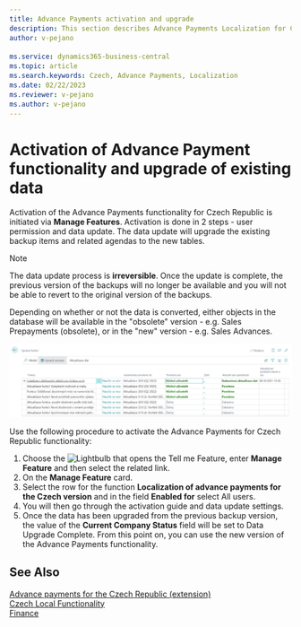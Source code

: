 ```yaml
---
title: Advance Payments activation and upgrade
description: This section describes Advance Payments Localization for Czech extension functionality.
author: v-pejano

ms.service: dynamics365-business-central
ms.topic: article
ms.search.keywords: Czech, Advance Payments, Localization
ms.date: 02/22/2023
ms.reviewer: v-pejano
ms.author: v-pejano
---
```


# Activation of Advance Payment functionality and upgrade of existing data  

Activation of the Advance Payments functionality for Czech Republic is initiated via **Manage Features**. Activation is done in 2 steps - user permission and data update. The data update will upgrade the existing backup items and related agendas to the new tables.

> [!NOTE]
> The data update process is **irreversible**. Once the update is complete, the previous version of the backups will no longer be available and you will not be able to revert to the original version of the backups.

Depending on whether or not the data is converted, either objects in the database will be available in the "obsolete" version - e.g. Sales Prepayments (obsolete), or in the "new" version - e.g. Sales Advances.

![Manage Feature](Media/AdvP-Activate.png "Manage Feature")

Use the following procedure to activate the Advance Payments for Czech Republic functionality:

1. Choose the ![Lightbulb that opens the Tell me Feature](../../media/ui-search/search_small.png "Tell me what you want to do"), enter **Manage Feature** and then select the related link.
2. On the **Manage Feature** card.
3. Select the row for the function **Localization of advance payments for the Czech version** and in the field **Enabled for** select All users.
4. You will then go through the activation guide and data update settings.
5. Once the data has been upgraded from the previous backup version, the value of the **Current Company Status** field will be set to Data Upgrade Complete. From this point on, you can use the new version of the Advance Payments functionality.

## See Also

[Advance payments for the Czech Republic (extension)](ui-extensions-advance-payments-localization-cz.md)  
[Czech Local Functionality](czech-local-functionality.md)  
[Finance](../../finance.md)

